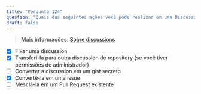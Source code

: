 ```yaml
---
title: "Pergunta 124"  
question: "Quais das seguintes ações você pode realizar em uma Discussion do GitHub? (Escolha três.)"  
draft: false  
---
```


> **Mais informações**: [Sobre discussions](https://docs.github.com/en/discussions/quickstart#introduction)

- [x] Fixar uma discussion  
- [x] Transferi-la para outra discussion de repository (se você tiver permissões de administrador)  
- [ ] Converter a discussion em um gist secreto  
- [x] Convertê-la em uma issue  
- [ ] Mesclá-la em um Pull Request existente  
